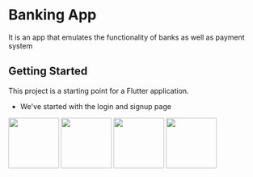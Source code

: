 # Banking App
It is an app that emulates the functionality of banks as well as payment system

## Getting Started

This project is a starting point for a Flutter application.

- We've started with the login and signup page


<img src="https://github.com/Perception12/flutter_banking_ui/blob/main/assets/images/ss1.png" width="100" height="100">
<img src="https://github.com/Perception12/flutter_banking_ui/blob/main/assets/images/ss2.png" width="100" height="100">
<img src="https://github.com/Perception12/flutter_banking_ui/blob/main/assets/images/ss3.png" width="100" height="100">
<img src="https://github.com/Perception12/flutter_banking_ui/blob/main/assets/images/ss4.png" width="100" height="100">
